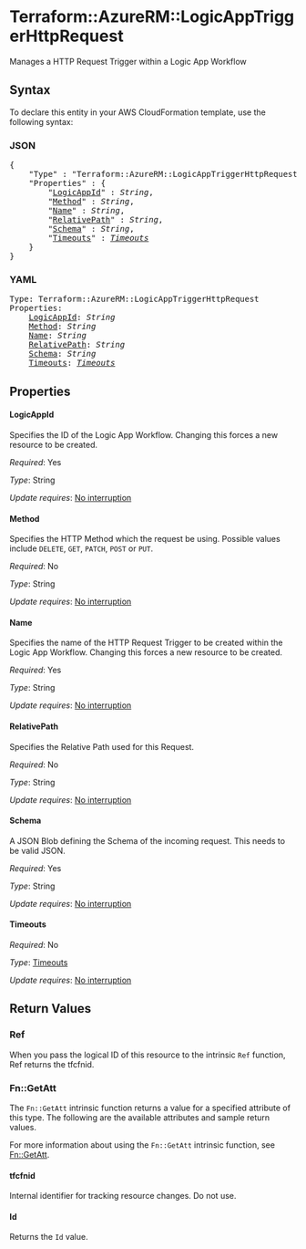 # Terraform::AzureRM::LogicAppTriggerHttpRequest

Manages a HTTP Request Trigger within a Logic App Workflow

## Syntax

To declare this entity in your AWS CloudFormation template, use the following syntax:

### JSON

<pre>
{
    "Type" : "Terraform::AzureRM::LogicAppTriggerHttpRequest",
    "Properties" : {
        "<a href="#logicappid" title="LogicAppId">LogicAppId</a>" : <i>String</i>,
        "<a href="#method" title="Method">Method</a>" : <i>String</i>,
        "<a href="#name" title="Name">Name</a>" : <i>String</i>,
        "<a href="#relativepath" title="RelativePath">RelativePath</a>" : <i>String</i>,
        "<a href="#schema" title="Schema">Schema</a>" : <i>String</i>,
        "<a href="#timeouts" title="Timeouts">Timeouts</a>" : <i><a href="timeouts.md">Timeouts</a></i>
    }
}
</pre>

### YAML

<pre>
Type: Terraform::AzureRM::LogicAppTriggerHttpRequest
Properties:
    <a href="#logicappid" title="LogicAppId">LogicAppId</a>: <i>String</i>
    <a href="#method" title="Method">Method</a>: <i>String</i>
    <a href="#name" title="Name">Name</a>: <i>String</i>
    <a href="#relativepath" title="RelativePath">RelativePath</a>: <i>String</i>
    <a href="#schema" title="Schema">Schema</a>: <i>String</i>
    <a href="#timeouts" title="Timeouts">Timeouts</a>: <i><a href="timeouts.md">Timeouts</a></i>
</pre>

## Properties

#### LogicAppId

Specifies the ID of the Logic App Workflow. Changing this forces a new resource to be created.

_Required_: Yes

_Type_: String

_Update requires_: [No interruption](https://docs.aws.amazon.com/AWSCloudFormation/latest/UserGuide/using-cfn-updating-stacks-update-behaviors.html#update-no-interrupt)

#### Method

Specifies the HTTP Method which the request be using. Possible values include `DELETE`, `GET`, `PATCH`, `POST` or `PUT`.

_Required_: No

_Type_: String

_Update requires_: [No interruption](https://docs.aws.amazon.com/AWSCloudFormation/latest/UserGuide/using-cfn-updating-stacks-update-behaviors.html#update-no-interrupt)

#### Name

Specifies the name of the HTTP Request Trigger to be created within the Logic App Workflow. Changing this forces a new resource to be created.

_Required_: Yes

_Type_: String

_Update requires_: [No interruption](https://docs.aws.amazon.com/AWSCloudFormation/latest/UserGuide/using-cfn-updating-stacks-update-behaviors.html#update-no-interrupt)

#### RelativePath

Specifies the Relative Path used for this Request.

_Required_: No

_Type_: String

_Update requires_: [No interruption](https://docs.aws.amazon.com/AWSCloudFormation/latest/UserGuide/using-cfn-updating-stacks-update-behaviors.html#update-no-interrupt)

#### Schema

A JSON Blob defining the Schema of the incoming request. This needs to be valid JSON.

_Required_: Yes

_Type_: String

_Update requires_: [No interruption](https://docs.aws.amazon.com/AWSCloudFormation/latest/UserGuide/using-cfn-updating-stacks-update-behaviors.html#update-no-interrupt)

#### Timeouts

_Required_: No

_Type_: <a href="timeouts.md">Timeouts</a>

_Update requires_: [No interruption](https://docs.aws.amazon.com/AWSCloudFormation/latest/UserGuide/using-cfn-updating-stacks-update-behaviors.html#update-no-interrupt)

## Return Values

### Ref

When you pass the logical ID of this resource to the intrinsic `Ref` function, Ref returns the tfcfnid.

### Fn::GetAtt

The `Fn::GetAtt` intrinsic function returns a value for a specified attribute of this type. The following are the available attributes and sample return values.

For more information about using the `Fn::GetAtt` intrinsic function, see [Fn::GetAtt](https://docs.aws.amazon.com/AWSCloudFormation/latest/UserGuide/intrinsic-function-reference-getatt.html).

#### tfcfnid

Internal identifier for tracking resource changes. Do not use.

#### Id

Returns the <code>Id</code> value.

